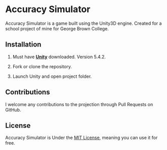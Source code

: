 # Accuracy Simulator
Accuracy Simulator is a game built using the Unity3D engine. Created for a school project of mine for George Brown College.

## Installation

1. Must have **[Unity](https://store.unity.com/download?ref=update)** downloaded. Version 5.4.2.

1. Fork or clone the repository.

1. Launch Unity and open project folder.

## Contributions
I welcome any contributions to the projection through Pull Requests on GitHub.

## License
Accuracy Simulator is Under the [MIT License](https://opensource.org/licenses/MIT), meaning you can use it for free.
